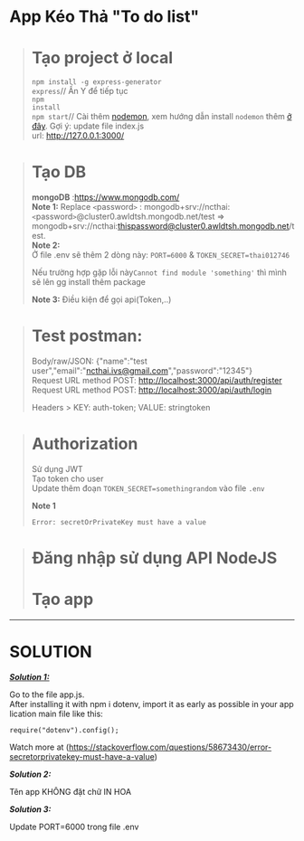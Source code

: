 # App Kéo Thả "To do list"
># Tạo project ở local
><code>npm install -g express-generator</code><br>
><code>express</code><text>// Ấn Y để tiếp tục</text> <br>
><code>npm install</code><br>
><code>npm start</code><text>// Cài thêm <a href="https://www.npmjs.com/package/nodemon">nodemon</a>, xem hướng dẫn install <code>nodemon</code> thêm <a href="https://www.youtube.com/watch?v=jA7eczg-dTc">ở đây</a>. Gợi ý: update file index.js</text><br>
><text>url: http://127.0.0.1:3000/</text>

># Tạo DB
><text><strong>mongoDB</strong> :https://www.mongodb.com/</text><br>
><text><strong>Note 1:</strong> Replace <code><</code>password<code>></code> : mongodb+srv://ncthai:<code><</code>password<code>></code>@cluster0.awldtsh.mongodb.net/test => mongodb+srv://ncthai:thispassword@cluster0.awldtsh.mongodb.net/test.</text><br>
><text><strong>Note 2:</strong></text><br>
>Ở file .env sẽ thêm 2 dòng này: <code>PORT=6000</code> & <code>TOKEN_SECRET=thai012746</code>
><p>Nếu trường hợp gặp lỗi này<code>Cannot find module 'something'</code> thì mình sẽ lên gg install thêm package</p> 
><text><strong>Note 3:</strong> Điều kiện để gọi api(Token,..)</text>

># Test postman:
><p dir="auto">Body/raw/JSON: {"name":"test user","email":"<a href="mailto:ncthai.ivs@gmail.com">ncthai.ivs@gmail.com</a>","password":"12345"}<br />Request URL method POST:&nbsp;<a href="http://localhost:3000/api/auth/register" rel="nofollow">http://localhost:3000/api/auth/register</a><br />Request URL method POST:&nbsp;<a href="http://localhost:3000/api/auth/login" rel="nofollow">http://localhost:3000/api/auth/login</a></p>
><p dir="auto">Headers &gt; KEY: auth-token; VALUE: stringtoken</p>
  
># Authorization
><text>Sử dụng JWT</text><br>
><text>Tạo token cho user</text><br>
><text>Update thêm đoạn <code>TOKEN_SECRET=somethingrandom</code> vào file <code>.env</code></text>
><p><strong>Note 1</strong></p>
><p><code>Error: secretOrPrivateKey must have a value</code></p>

># Đăng nhập sử dụng API NodeJS
># Tạo app
------------------------------------
<h1><strong>SOLUTION</strong></h1>
<p><em><span style="text-decoration: underline;"><strong>Solution 1: </strong></span></em></p>
<p>Go to the file app.js. After&nbsp;installing&nbsp;it&nbsp;with&nbsp;npm&nbsp;i&nbsp;dotenv,&nbsp;import&nbsp;it&nbsp;as&nbsp;early&nbsp;as&nbsp;possible&nbsp;in&nbsp;your&nbsp;application&nbsp;main&nbsp;file&nbsp;like&nbsp;this:</p>
<pre><code>require("dotenv").config();</code></pre>
<p>Watch more at (<a href="https://stackoverflow.com/questions/58673430/error-secretorprivatekey-must-have-a-value">https://stackoverflow.com/questions/58673430/error-secretorprivatekey-must-have-a-value</a>)</p>
<p dir="auto"><strong><em>Solution 2:</em></strong></p>
<p dir="auto">T&ecirc;n app KH&Ocirc;NG đặt chữ IN HOA<br /></p>
<p dir="auto"><strong><em>Solution 3:</em></strong></p>
<p dir="auto">Update PORT=6000 trong file .env<br /><br /></p>
